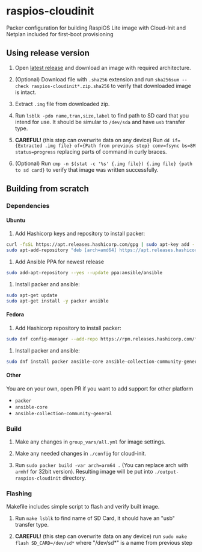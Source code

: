 # raspios-cloudinit

Packer configuration for building RaspiOS Lite image with Cloud-Init and
Netplan included for first-boot provisioning

## Using release version

1. Open [latest release](https://github.com/eaglesemanation/raspios-cloudinit/releases/latest) and download an image with required architecture.

1. (Optional) Download file with `.sha256` extension and run `sha256sum --check raspios-cloudinit*.zip.sha256` to verify that downloaded image is intact.

1. Extract `.img` file from downloaded zip.

1. Run `lsblk -pdo name,tran,size,label` to find path to SD card that you intend for use. 
It should be simular to `/dev/sda` and have `usb` transfer type.

1. **CAREFUL!** (this step can overwrite data on any device)
Run `dd if={Extracted .img file} of={Path from previous step} conv=fsync bs=8M status=progress` replacing parts of command in curly braces.

1. (Optional) Run `cmp -n $(stat -c '%s' {.img file}) {.img file} {path to sd card}` to verify that image was written successfully.

## Building from scratch

### Dependencies

#### Ubuntu

1. Add Hashicorp keys and repository to install packer:
```bash
curl -fsSL https://apt.releases.hashicorp.com/gpg | sudo apt-key add -
sudo apt-add-repository "deb [arch=amd64] https://apt.releases.hashicorp.com $(lsb_release -cs) main"
```

1. Add Ansible PPA for newest release
```bash
sudo add-apt-repository --yes --update ppa:ansible/ansible
```

1. Install packer and ansible:
```bash
sudo apt-get update
sudo apt-get install -y packer ansible
```

#### Fedora

1. Add Hashicorp repository to install packer:
```bash
sudo dnf config-manager --add-repo https://rpm.releases.hashicorp.com/fedora/hashicorp.repo
```

1. Install packer and ansible:
```bash
sudo dnf install packer ansible-core ansible-collection-community-general
```

#### Other

You are on your own, open PR if you want to add support for other platform
- `packer`
- `ansible-core`
- `ansible-collection-community-general`

### Build

1.  Make any changes in `group_vars/all.yml` for image settings.

1.  Make any needed changes in `./config` for cloud-init.

1.  Run `sudo packer build -var arch=arm64 .`
(You can replace arch with `armhf` for 32bit version).
Resulting image will be put into `./output-raspios-cloudinit` directory.

### Flashing

Makefile includes simple script to flash and verify built image.

1.  Run `make lsblk` to find name of SD Card, it should
have an "usb" transfer type.

1.  **CAREFUL!** (this step can overwrite data on any device) run
`sudo make flash SD_CARD=/dev/sd*` where "/dev/sd*" is a name from previous step
